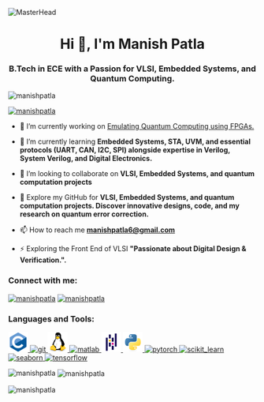    ![MasterHead](https://github.com/ManishPatla/ManishPatla/assets/109287423/a8d3eea6-45b6-43cf-bb3d-87f78db2b89b)



<h1 align="center">Hi 👋, I'm Manish Patla</h1>
<h3 align="center"> B.Tech in ECE with a Passion for VLSI, Embedded Systems, and Quantum Computing.</h3>




<p align="centre"> <img src="https://komarev.com/ghpvc/?username=manishpatla&label=Profile%20views&color=0e75b6&style=flat" alt="manishpatla" /> </p>

<p align="centre"> <a href="https://twitter.com/manishpatla" target="blank"><img src="https://img.shields.io/twitter/follow/manishpatla?logo=twitter&style=for-the-badge" alt="manishpatla" /></a> </p>








- 🔭 I’m currently working on [Emulating Quantum Computing using FPGAs.](https://github.com/ManishPatla/QuantumComputation_FPGAs)

- 🌱 I’m currently learning **Embedded Systems, STA, UVM, and essential protocols (UART, CAN, I2C, SPI) alongside expertise in Verilog, System Verilog, and Digital Electronics.**

- 👯 I’m looking to collaborate on **VLSI, Embedded Systems, and quantum computation projects**

- 🚀 Explore my GitHub for **VLSI, Embedded Systems, and quantum computation projects. Discover innovative designs, code, and my research on quantum error correction.**

- 📫 How to reach me **manishpatla6@gmail.com**

- ⚡ Exploring the Front End of VLSI **"Passionate about Digital Design & Verification.".**

<h3 align="left">Connect with me:</h3>
<p align="left">
<a href="https://twitter.com/manishpatla" target="blank"><img align="center" src="https://raw.githubusercontent.com/rahuldkjain/github-profile-readme-generator/master/src/images/icons/Social/twitter.svg" alt="manishpatla" height="30" width="40" /></a>
<a href="https://linkedin.com/in/manishpatla" target="blank"><img align="center" src="https://raw.githubusercontent.com/rahuldkjain/github-profile-readme-generator/master/src/images/icons/Social/linked-in-alt.svg" alt="manishpatla" height="30" width="40" /></a>
</p>

<h3 align="left">Languages and Tools:</h3>
<p align="left"> <a href="https://www.cprogramming.com/" target="_blank" rel="noreferrer"> <img src="https://raw.githubusercontent.com/devicons/devicon/master/icons/c/c-original.svg" alt="c" width="40" height="40"/> </a> <a href="https://git-scm.com/" target="_blank" rel="noreferrer"> <img src="https://www.vectorlogo.zone/logos/git-scm/git-scm-icon.svg" alt="git" width="40" height="40"/> </a> <a href="https://www.linux.org/" target="_blank" rel="noreferrer"> <img src="https://raw.githubusercontent.com/devicons/devicon/master/icons/linux/linux-original.svg" alt="linux" width="40" height="40"/> </a> <a href="https://www.mathworks.com/" target="_blank" rel="noreferrer"> <img src="https://upload.wikimedia.org/wikipedia/commons/2/21/Matlab_Logo.png" alt="matlab" width="40" height="40"/> </a> <a href="https://pandas.pydata.org/" target="_blank" rel="noreferrer"> <img src="https://raw.githubusercontent.com/devicons/devicon/2ae2a900d2f041da66e950e4d48052658d850630/icons/pandas/pandas-original.svg" alt="pandas" width="40" height="40"/> </a> <a href="https://www.python.org" target="_blank" rel="noreferrer"> <img src="https://raw.githubusercontent.com/devicons/devicon/master/icons/python/python-original.svg" alt="python" width="40" height="40"/> </a> <a href="https://pytorch.org/" target="_blank" rel="noreferrer"> <img src="https://www.vectorlogo.zone/logos/pytorch/pytorch-icon.svg" alt="pytorch" width="40" height="40"/> </a> <a href="https://scikit-learn.org/" target="_blank" rel="noreferrer"> <img src="https://upload.wikimedia.org/wikipedia/commons/0/05/Scikit_learn_logo_small.svg" alt="scikit_learn" width="40" height="40"/> </a> <a href="https://seaborn.pydata.org/" target="_blank" rel="noreferrer"> <img src="https://seaborn.pydata.org/_images/logo-mark-lightbg.svg" alt="seaborn" width="40" height="40"/> </a> <a href="https://www.tensorflow.org" target="_blank" rel="noreferrer"> <img src="https://www.vectorlogo.zone/logos/tensorflow/tensorflow-icon.svg" alt="tensorflow" width="40" height="40"/> </a> </p>

<p><img align="left" src="https://github-readme-stats.vercel.app/api/top-langs?username=manishpatla&show_icons=true&locale=en&layout=compact" alt="manishpatla" /></p>

<p>&nbsp;<img align="center" src="https://github-readme-stats.vercel.app/api?username=manishpatla&show_icons=true&locale=en" alt="manishpatla" /></p>

<p><img align="center" src="https://github-readme-streak-stats.herokuapp.com/?user=manishpatla&" alt="manishpatla" /></p>
